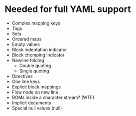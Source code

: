 # Needed for full YAML support

- Complex mapping keys
- Tags
- Sets
- Ordered maps
- Empty values
- Block indentation indicator
- Block chomping indicator
- Newline folding
  * Double quoting
  * Single quoting
- Directives
- One line keys
- Explicit block mappings
- Flow node on new line
- BOMs inside a character stream? (WTF)
- Implicit documents
- Special null values (null)
